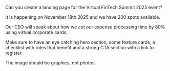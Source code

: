Can you create a landing page for the Virtual FinTech Summit 2025 event?

It is happening on November 18th 2025 and we have 200 spots available.

Our CEO will speak about how we cut our expense processing time by 80% using virtual corporate cards.

Make sure to have an eye catching hero section, some feature cards, a checklist with roles that benefit and a strong CTA section with a link to register.

The image should be graphics, not photos.
